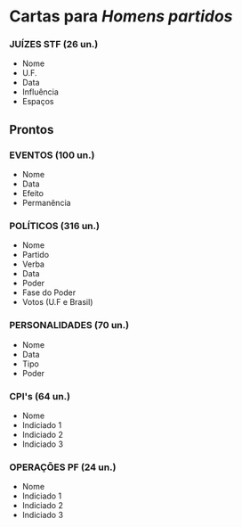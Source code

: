 # Cartas para *Homens partidos*

### JUÍZES STF (26 un.)

- Nome
- U.F.
- Data
- Influência
- Espaços

## Prontos

### EVENTOS (100 un.)

- Nome
- Data
- Efeito
- Permanência

### POLÍTICOS (316 un.)

- Nome
- Partido 
- Verba
- Data
- Poder
- Fase do Poder
- Votos (U.F e Brasil)

### PERSONALIDADES (70 un.)

- Nome
- Data
- Tipo
- Poder

### CPI's (64 un.)

- Nome
- Indiciado 1
- Indiciado 2
- Indiciado 3

### OPERAÇÕES PF (24 un.)

- Nome
- Indiciado 1
- Indiciado 2
- Indiciado 3